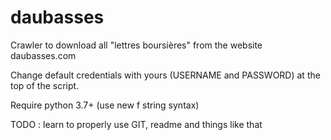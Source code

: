 # daubasses

Crawler to download all "lettres boursières" from the website daubasses.com

Change default credentials with yours (USERNAME and PASSWORD) at the top of the script.

Require python 3.7+ (use new f string syntax)

TODO : learn to properly use GIT, readme and things like that
